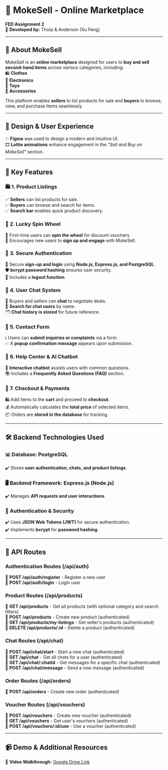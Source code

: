 # 🛒 **MokeSell - Online Marketplace**  

**FED Assignment 2**  
👥 **Developed by:** Thuta & Anderson (Xu Feng)  

---

## 📌 **About MokeSell**  
MokeSell is an **online marketplace** designed for users to **buy and sell second-hand items** across various categories, including:  
🛍️ **Clothes**  
📱 **Electronics**  
🧸 **Toys**  
🎀 **Accessories**  

This platform enables **sellers** to list products for sale and **buyers** to browse, view, and purchase items seamlessly.

---

## 🎨 **Design & User Experience**  
✨ **Figma** was used to design a modern and intuitive UI.  
🎞️ **Lottie animations** enhance engagement in the *"Sell and Buy on MokeSell"* section.  

---

## 🌟 **Key Features**  

### 🛍️ **1. Product Listings**  
✅ **Sellers** can list products for sale.  
✅ **Buyers** can browse and search for items.  
✅ **Search bar** enables quick product discovery.  

### 🎡 **2. Lucky Spin Wheel**  
🎉 First-time users can **spin the wheel** for discount vouchers.  
🎯 Encourages new users to **sign up and engage** with MokeSell.  

### 🔐 **3. Secure Authentication**  
🔑 Secure **sign-up and login** using **Node.js, Express.js, and PostgreSQL**.  
🛡️ **bcrypt password hashing** ensures user security.  
🚪 Includes a **logout function**.  

### 💬 **4. User Chat System**  
📢 Buyers and sellers can **chat** to negotiate deals.  
🔎 **Search for chat users** by name.  
🗂️ **Chat history is stored** for future reference.  

### 📩 **5. Contact Form**  
📞 Users can **submit inquiries or complaints** via a form.  
✅ A **popup confirmation message** appears upon submission.  

### 🤖 **6. Help Center & AI Chatbot**  
📌 **Interactive chatbot** assists users with common questions.  
📚 Includes a **Frequently Asked Questions (FAQ)** section.  

### 🛒 **7. Checkout & Payments**  
🛍️ Add items to the **cart** and proceed to **checkout**.  
💰 Automatically calculates the **total price** of selected items.  
📦 Orders are **stored in the database** for tracking.  

---

## 🛠️ **Backend Technologies Used**  

### 📊 **Database: PostgreSQL**  
✔️ Stores **user authentication, chats, and product listings**.  

### 🖥️ **Backend Framework: Express.js (Node.js)**  
✔️ Manages **API requests and user interactions**.  

### 🔐 **Authentication & Security**  
✔️ Uses **JSON Web Tokens (JWT)** for secure authentication.  
✔️ Implements **bcrypt** for **password hashing**.  

---

## 📡 **API Routes**  

### **Authentication Routes (/api/auth)**  
🔹 **POST /api/auth/register** - Register a new user  
🔹 **POST /api/auth/login** - Login user  

### **Product Routes (/api/products)**  
🔹 **GET /api/products** - Get all products (with optional category and search filters)  
🔹 **POST /api/products** - Create new product (authenticated)  
🔹 **GET /api/products/my-listings** - Get seller's products (authenticated)  
🔹 **DELETE /api/products/:id** - Delete a product (authenticated)  

### **Chat Routes (/api/chat)**  
🔹 **POST /api/chat/start** - Start a new chat (authenticated)  
🔹 **GET /api/chat** - Get all chats for a user (authenticated)  
🔹 **GET /api/chat/:chatId** - Get messages for a specific chat (authenticated)  
🔹 **POST /api/chat/message** - Send a new message (authenticated)  

### **Order Routes (/api/orders)**  
🔹 **POST /api/orders** - Create new order (authenticated)  

### **Voucher Routes (/api/vouchers)**  
🔹 **POST /api/vouchers** - Create new voucher (authenticated)  
🔹 **GET /api/vouchers** - Get user's vouchers (authenticated)  
🔹 **POST /api/vouchers/:id/use** - Use a voucher (authenticated)  

---

## 📹 **Demo & Additional Resources**  
🎥 **Video Walkthrough:** [Google Drive Link](https://drive.google.com/drive/folders/1YeyLz6gSkmfGvlkosGwtwu8FOXLmMqih?usp=drive_link)  
